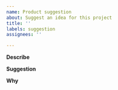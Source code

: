 ```yaml
---
name: Product suggestion
about: Suggest an idea for this project
title: ''
labels: suggestion
assignees: ''

---
```


**Describe**
<!-- A clear and concise description of what the problem is. Ex. I'm always frustrated when [...]  -->

**Suggestion**
<!-- A clear and concise description of what you want to happen. -->

**Why**
<!-- Why it can solve your problem. -->
